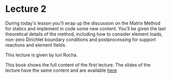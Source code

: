 # Lecture 2

During today's lesson you'll wrap up the discussion on the Matrix Method for statics and implement in code some new content. You'll be given the last theoretical details of the method, including how to consider element loads, non-zero Dirichlet boundary conditions and postprocessing for support reactions and element fields.

This lecture is given by Iuri Rocha.

This book shows the full content of the first lecture. The slides of the lecture have the same content and are available [here](./Lecture2.pdf)